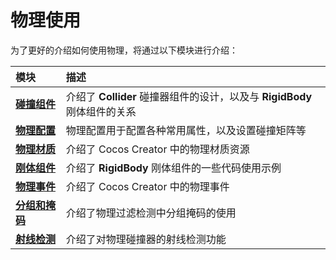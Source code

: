 # 物理使用

为了更好的介绍如何使用物理，将通过以下模块进行介绍：

| 模块 | 描述 |
| :---| :--- |
| [**碰撞组件**](physics-collider.md) | 介绍了 **Collider** 碰撞器组件的设计，以及与 **RigidBody** 刚体组件的关系 |
| [**物理配置**](physics-configs.md) | 物理配置用于配置各种常用属性，以及设置碰撞矩阵等 |
| [**物理材质**](physics-material.md) | 介绍了 Cocos Creator 中的物理材质资源 |
| [**刚体组件**](physics-rigidbody.md) | 介绍了 **RigidBody** 刚体组件的一些代码使用示例 |
| [**物理事件**](physics-event.md) | 介绍了 Cocos Creator 中的物理事件 |
| [**分组和掩码**](physics-group-mask.md) | 介绍了物理过滤检测中分组掩码的使用 |
| [**射线检测**](physics-raycast.md) | 介绍了对物理碰撞器的射线检测功能 |
